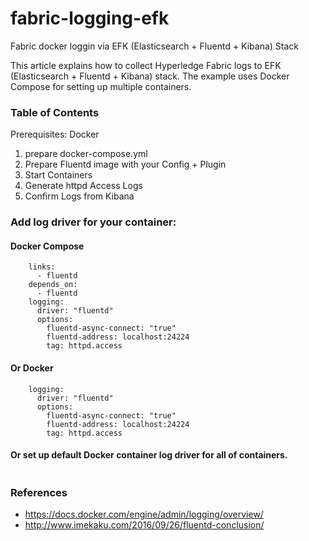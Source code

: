 # fabric-logging-efk
Fabric docker loggin via EFK (Elasticsearch + Fluentd + Kibana) Stack

This article explains how to collect Hyperledge Fabric logs to EFK (Elasticsearch + Fluentd + Kibana) stack. The example uses Docker Compose for setting up multiple containers.

### Table of Contents
Prerequisites: Docker
1. prepare docker-compose.yml
1. Prepare Fluentd image with your Config + Plugin
1. Start Containers
1. Generate httpd Access Logs
1. Confirm Logs from Kibana

### Add log driver for your container:
#### Docker Compose
```
    links:
      - fluentd
    depends_on:
      - fluentd
    logging:
      driver: "fluentd"
      options:
        fluentd-async-connect: "true"
        fluentd-address: localhost:24224
        tag: httpd.access
```        
#### Or Docker
```
    logging:
      driver: "fluentd"
      options:
        fluentd-async-connect: "true"
        fluentd-address: localhost:24224
        tag: httpd.access
```        
#### Or set up default Docker container log driver for all of containers.
```
```

### References
* https://docs.docker.com/engine/admin/logging/overview/
* http://www.imekaku.com/2016/09/26/fluentd-conclusion/
